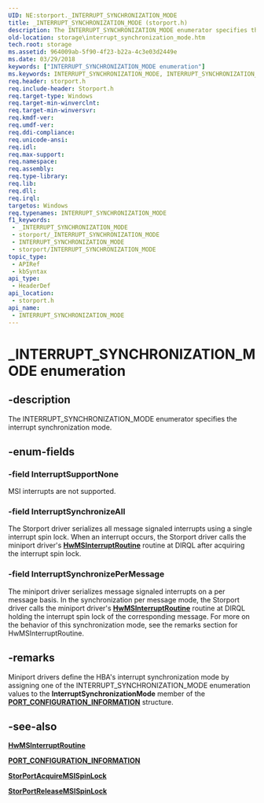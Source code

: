```yaml
---
UID: NE:storport._INTERRUPT_SYNCHRONIZATION_MODE
title: _INTERRUPT_SYNCHRONIZATION_MODE (storport.h)
description: The INTERRUPT_SYNCHRONIZATION_MODE enumerator specifies the interrupt synchronization mode.
old-location: storage\interrupt_synchronization_mode.htm
tech.root: storage
ms.assetid: 964009ab-5f90-4f23-b22a-4c3e03d2449e
ms.date: 03/29/2018
keywords: ["INTERRUPT_SYNCHRONIZATION_MODE enumeration"]
ms.keywords: INTERRUPT_SYNCHRONIZATION_MODE, INTERRUPT_SYNCHRONIZATION_MODE enumeration [Storage Devices], InterruptSupportNone, InterruptSynchronizeAll, InterruptSynchronizePerMessage, _INTERRUPT_SYNCHRONIZATION_MODE, storage.interrupt_synchronization_mode, storport/INTERRUPT_SYNCHRONIZATION_MODE, storport/InterruptSupportNone, storport/InterruptSynchronizeAll, storport/InterruptSynchronizePerMessage, structs-storport_036aa424-5b04-4bf5-8418-8da008834c5b.xml
req.header: storport.h
req.include-header: Storport.h
req.target-type: Windows
req.target-min-winverclnt: 
req.target-min-winversvr: 
req.kmdf-ver: 
req.umdf-ver: 
req.ddi-compliance: 
req.unicode-ansi: 
req.idl: 
req.max-support: 
req.namespace: 
req.assembly: 
req.type-library: 
req.lib: 
req.dll: 
req.irql: 
targetos: Windows
req.typenames: INTERRUPT_SYNCHRONIZATION_MODE
f1_keywords:
 - _INTERRUPT_SYNCHRONIZATION_MODE
 - storport/_INTERRUPT_SYNCHRONIZATION_MODE
 - INTERRUPT_SYNCHRONIZATION_MODE
 - storport/INTERRUPT_SYNCHRONIZATION_MODE
topic_type:
 - APIRef
 - kbSyntax
api_type:
 - HeaderDef
api_location:
 - storport.h
api_name:
 - INTERRUPT_SYNCHRONIZATION_MODE
---
```


# _INTERRUPT_SYNCHRONIZATION_MODE enumeration


## -description

The INTERRUPT_SYNCHRONIZATION_MODE enumerator specifies the interrupt synchronization mode.

## -enum-fields

### -field InterruptSupportNone

MSI interrupts are not supported.

### -field InterruptSynchronizeAll

The Storport driver serializes all message signaled interrupts using a single interrupt spin lock. When an interrupt occurs, the Storport driver calls the miniport driver's [**HwMSInterruptRoutine**](nc-storport-hw_message_signaled_interrupt_routine.md) routine at DIRQL after acquiring the interrupt spin lock.

### -field InterruptSynchronizePerMessage

The miniport driver serializes message signaled interrupts on a per message basis. In the synchronization per message mode, the Storport driver calls the miniport driver's [**HwMSInterruptRoutine**](nc-storport-hw_message_signaled_interrupt_routine.md) routine at DIRQL   holding the interrupt spin lock of the corresponding  message. For more on the behavior of this synchronization mode, see the remarks section for HwMSInterruptRoutine.

## -remarks

Miniport drivers define the HBA's interrupt synchronization mode by assigning one of the INTERRUPT_SYNCHRONIZATION_MODE enumeration values to the **InterruptSynchronizationMode** member of the [**PORT_CONFIGURATION_INFORMATION**](ns-storport-_port_configuration_information.md) structure.

## -see-also

[**HwMSInterruptRoutine**](nc-storport-hw_message_signaled_interrupt_routine.md)

[**PORT_CONFIGURATION_INFORMATION**](ns-storport-_port_configuration_information.md)

[**StorPortAcquireMSISpinLock**](nf-storport-storportacquiremsispinlock.md)

[**StorPortReleaseMSISpinLock**](nf-storport-storportreleasemsispinlock.md)

